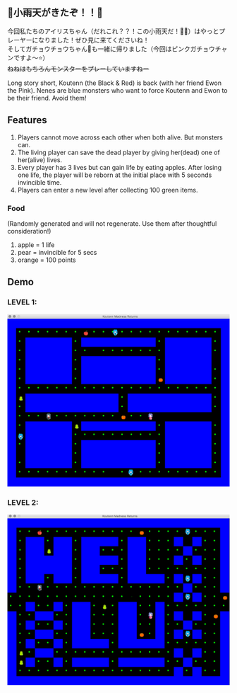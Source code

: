 ## 👾小雨天がきたぞ！！🤖

今回私たちのアイリスちゃん（だれこれ？？！この小雨天だ！🐧🧣）はやっとプレーヤーになりました！ぜひ見に来てくださいね！\
そしてガチョウチョウちゃん🦢も一緒に帰りました（今回はピンクガチョウチャンですよ〜⭐️）\
<del>ねねはもちろんモンスターをプレーしていますねー</del>


Long story short, Koutenn (the Black & Red) is back (with her friend Ewon the Pink). Nenes are blue monsters who want to force Koutenn and Ewon to be their friend. Avoid them!



## Features

1. Players cannot move across each other when both alive. But monsters can.
2. The living player can save the dead player by giving her(dead) one of her(alive) lives. 
3. Every player has 3 lives but can gain life by eating apples. After losing one life, the player will be reborn at the initial place with 5 seconds invincible time.
4. Players can enter a new level after collecting 100 green items.

### Food 
(Randomly generated and will not regenerate. Use them after thoughtful consideration!)
1. apple = 1 life
2. pear = invincible for 5 secs
3. orange = 100 points 



## Demo
### LEVEL 1:
![image](https://github.com/ningkko/Koutenn-Madness-Returns/blob/master/demo/demo1.png)

### LEVEL 2:
![image](https://github.com/ningkko/Koutenn-Madness-Returns/blob/master/demo/demo2.png)


